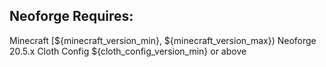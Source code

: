 ## Neoforge Requires:
Minecraft [${minecraft_version_min}, ${minecraft_version_max})
Neoforge 20.5.x
Cloth Config ${cloth_config_version_min} or above
